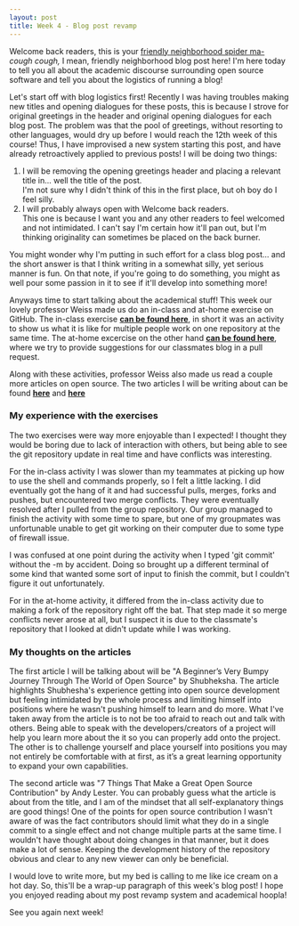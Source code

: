 ```yaml
---
layout: post
title: Week 4 - Blog post revamp
---
```


Welcome back readers, this is your [friendly neighborhood spider ma-](https://en.wikipedia.org/wiki/Friendly_Neighborhood_Spider-Man) *cough cough,* I mean, friendly neighborhood blog post here! I'm here today to tell you all about the academic discourse surrounding open source software and tell you about the logistics of running a blog!

Let's start off with blog logistics first! Recently I was having troubles making new titles and opening dialogues for these posts, this is because I strove for original greetings in the header and original opening dialogues for each blog post. The problem was that the pool of greetings, without resorting to other languages, would dry up before I would reach the 12th week of this course! Thus, I have improvised a new system starting this post, and have already retroactively applied to previous posts! I will be doing two things:

1. I will be removing the opening greetings header and placing a relevant title in... well the title of the post.  
I'm not sure why I didn't think of this in the first place, but oh boy do I feel silly.
2. I will probably always open with Welcome back readers.  
This one is because I want you and any other readers to feel welcomed and not intimidated. I can't say I'm certain how it'll pan out, but I'm thinking originality can sometimes be placed on the back burner.


You might wonder why I'm putting in such effort for a class blog post... and the short answer is that I think writing in a somewhat silly, yet serious manner is fun. On that note, if you're going to do something, you might as well pour some passion in it to see if it'll develop into something more!

Anyways time to start talking about the academical stuff! This week our lovely professor Weiss made us do an in-class and at-home exercise on GitHub. The in-class exercise **[can be found here](https://github.com/hunter-college-ossd-fall-2019/git-activity-01)**, in short it was an activity to show us what it is like for multiple people work on one repository at the same time. The at-home excercise on the other hand **[can be found here](http://www.compsci.hunter.cuny.edu/~sweiss/course_materials/csci395.86/activities_f19/blog_editing_activity.pdf)**, where we try to provide suggestions for our classmates blog in a pull request.

Along with these activities, professor Weiss also made us read a couple more articles on open source. The two articles I will be writing about can be found **[here](https://www.freecodecamp.org/news/a-beginners-very-bumpy-journey-through-the-world-of-open-source-4d108d540b39/)** and **[here](https://blog.newrelic.com/engineering/open-source-contribution/)**

### My experience with the exercises

The two exercises were way more enjoyable than I expected! I thought they would be boring due to lack of interaction with others, but being able to see the git repository update in real time and have conflicts was interesting. 

For the in-class activity I was slower than my teammates at picking up how to use the shell and commands properly, so I felt a little lacking. I did eventually got the hang of it and had successful pulls, merges, forks and pushes, but encountered two merge conflicts. They were eventually resolved after I pulled from the group repository. Our group managed to finish the activity with some time to spare, but one of my groupmates was unfortunable unable to get git working on their computer due to some type of firewall issue.

I was confused at one point during the activity when I typed 'git commit' without the -m by accident. Doing so brought up a different terminal of some kind that wanted some sort of input to finish the commit, but I couldn't figure it out unfortunately.

For in the at-home activity, it differed from the in-class activity due to making a fork of the repository right off the bat. That step made it so merge conflicts never arose at all, but I suspect it is due to the classmate's repository that I looked at didn't update while I was working.

### My thoughts on the articles

The first article I will be talking about will be "A Beginner’s Very Bumpy Journey Through The World of Open Source" by Shubheksha. The article highlights Shubhesha's experience getting into open source development but feeling intimidated by the whole process and limiting himself into positions where he wasn't pushing himself to learn and do more. What I've taken away from the article is to not be too afraid to reach out and talk with others. Being able to speak with the developers/creators of a project will help you learn more about the it so you can properly add onto the project. The other is to challenge yourself and place yourself into positions you may not entirely be comfortable with at first, as it’s a great learning opportunity to expand your own capabilities.

The second article was "7 Things That Make a Great Open Source Contribution" by Andy Lester. You can probably guess what the article is about from the title, and I am of the mindset that all self-explanatory things are good things! One of the points for open source contribution I wasn't aware of was the fact contributors should limit what they do in a single commit to a single effect and not change multiple parts at the same time. I wouldn't have thought about doing changes in that manner, but it does make a lot of sense. Keeping the development history of the repository obvious and clear to any new viewer can only be beneficial.

I would love to write more, but my bed is calling to me like ice cream on a hot day. So, this'll be a wrap-up paragraph of this week's blog post! I hope you enjoyed reading about my post revamp system and academical hoopla!

See you again next week!
